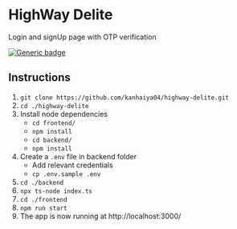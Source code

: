 # HighWay Delite

Login and signUp page with OTP verification


[![Generic badge](https://img.shields.io/badge/view-demo-blue?style=for-the-badge)](https://highway-delite-1.onrender.com/)

## Instructions

1. `git clone https://github.com/kanhaiya04/highway-delite.git`
2. `cd ./highway-delite`
3. Install node dependencies
   - `cd frontend/`
   - `npm install`
   - `cd backend/`
   - `npm install`
4. Create a `.env` file in backend folder
   - Add relevant credentials
   - `cp .env.sample .env`
5. `cd ./backend`
6. `npx ts-node index.ts`
7. `cd ./frontend`
8. `npm run start`
9. The app is now running at http://localhost:3000/
